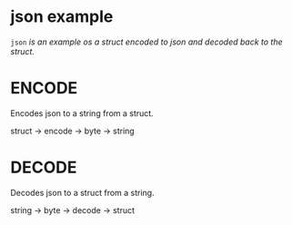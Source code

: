 
# json example

`json` _is an example os a struct encoded to json and decoded
back to the struct._

# ENCODE

Encodes json to a string from a struct.

struct -> encode -> byte -> string

# DECODE

Decodes json to a struct from a string.

string -> byte -> decode -> struct
